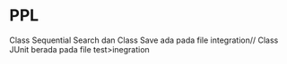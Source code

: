 # PPL
Class Sequential Search dan Class Save ada pada file integration//
Class JUnit berada pada file test>inegration
